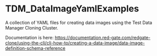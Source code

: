 # TDM_DataImageYamlExamples
A collection of YAML files for creating data images using the Test Data Manager Cloning Cluster.

Documentation is here:
https://documentation.red-gate.com/redgate-clone/using-the-cli/cli-how-to/creating-a-data-image/data-image-definition-schema-reference
